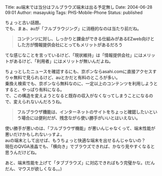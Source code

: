 Title: au端末では当分はフルブラウズ端末は出る予定無し
Date: 2004-06-28 09:01
Author: masayukig
Tags: PHS-Mobile-Phone
Status: published

ちょっと古い話題。  
でも、まぁ、auが「フルブラウジング」に消極的なのは当たり前だね。  

> **コンテンツに対し、しっかりと課金ができる仕組みがあるEZweb向けとした方が情報提供会社にとってもメリットがあるだろう**

てな感じなことを言っているけど、「現状維持」は「情報提供会社」にはメリットがあるけど、「利用者」にはメリットが無いんだよね。

ちょっとしたニュースを確認するにも、京ポンならasahi.comに直接アクセスすりゃ無料で見られるけど、auとかだと有料のところが多い。  
乗換え検索でも、京ポンなら無料なのに、一定以上のコンテンツを利用しようとすると、やっぱり有料になる。  
で、この構造を変えようとなると既存の収入がなくなってしまうことになるので、変えられないんだろうね。  

> **フルブラウザ機能は、インターネットのサイトをちょっと確認したいという場合には便利だが、残念ながら使い勝手がいいとはいえない。**

使い勝手が悪いのは、「フルブラウザ機能」が悪いんじゃなくって、端末性能が悪いだけかもしれないっすよ。  
auの端末として出せば、もうちょっと快適な端末を出せるんじゃないの？  
現在のQVGA液晶でも、「横向き」でブラウズできれば、かなり見やすくなると思うんだけどね。

あと、端末性能を上げて「タブブラウズ」に対応できればもう完璧かな。(だんだん、マウスが欲しくなる。。)
